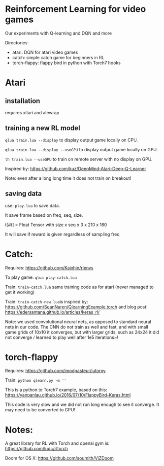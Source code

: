 # Reinforcement Learning for video games

Our experiments with Q-learning and DQN and more

Directories:

- atari: DQN for atari video games
- catch: simple catch game for beginners in RL
- torch-flappy: flappy bird in python with Torch7 hooks


# Atari

## installation

requires xitari and alewrap 

## training a new RL model

`qlua train.lua --display` to display output game locally on CPU.

`qlua train.lua --display --useGPU` to display output game locally on GPU.

`th train.lua --useGPU` to train on remote server with no display on GPU. 

Inspired by: https://github.com/kuz/DeepMind-Atari-Deep-Q-Learner

Note: even after a long long time it does not train on breakout!

## saving data

use: `play.lua` to save data.

It save frame based on freq, seq, size.

t[#t] = Float Tensor with size x seq x 3 x 210 x 160

It will save if reward is given regardless of sampling freq




# Catch:

Requires: https://github.com/Kaixhin/rlenvs

To play game: `qlua play-catch.lua`

Train: `train-catch.lua` same training code as for atari (never managed to get it working)

Train: `train-catch-new.lua`is inspired by: https://github.com/SeanNaren/QlearningExample.torch and blog post: https://edersantana.github.io/articles/keras_rl/


Note: we used convolutional neural nets, as opposed to standard neural nets in our code. The CNN do not train as well and fast, and with small game grids of 10x10 it converges, but with larger grids, such as 24x24 it did not converge / learned to play well after 1e5 iterations~!



# torch-flappy

Requires: https://github.com/imodpasteur/lutorpy

Train: `python qlearn.py -m ''`

This is a python to Torch7 example, based on this: https://yanpanlau.github.io/2016/07/10/FlappyBird-Keras.html

This code is very slow and we did not run long enough to see it converge. It may need to be converted to GPU!


# Notes:

A great library for RL with Torch and openai gym is:
https://github.com/ludc/rltorch

Doom for OS X: https://github.com/soumith/ViZDoom


